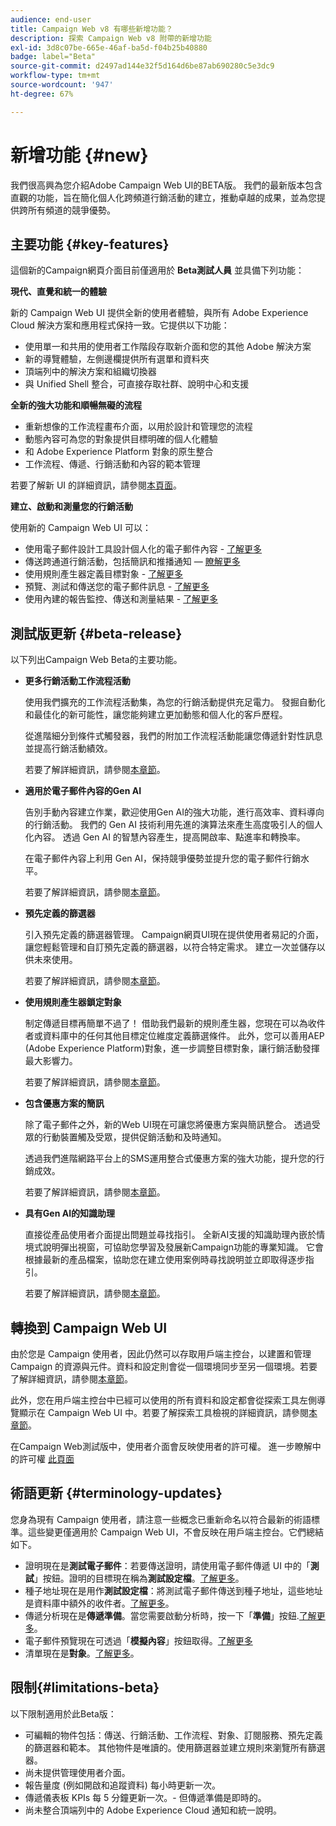 ```yaml
---
audience: end-user
title: Campaign Web v8 有哪些新增功能？
description: 探索 Campaign Web v8 附帶的新增功能
exl-id: 3d8c07be-665e-46af-ba5d-f04b25b40880
badge: label="Beta"
source-git-commit: d2497ad144e32f5d164d6be87ab690280c5e3dc9
workflow-type: tm+mt
source-wordcount: '947'
ht-degree: 67%

---
```



# 新增功能 {#new}

我們很高興為您介紹Adobe Campaign Web UI的BETA版。 我們的最新版本包含直觀的功能，旨在簡化個人化跨頻道行銷活動的建立，推動卓越的成果，並為您提供跨所有頻道的競爭優勢。

## 主要功能 {#key-features}

這個新的Campaign網頁介面目前僅適用於 **Beta測試人員** 並具備下列功能：

**現代、直覺和統一的體驗**

新的 Campaign Web UI 提供全新的使用者體驗，與所有 Adobe Experience Cloud 解決方案和應用程式保持一致。它提供以下功能：

* 使用單一和共用的使用者工作階段存取新介面和您的其他 Adobe 解決方案
* 新的導覽體驗，左側邊欄提供所有選單和資料夾
* 頂端列中的解決方案和組織切換器
* 與 Unified Shell 整合，可直接存取社群、說明中心和支援

**全新的強大功能和順暢無礙的流程**

* 重新想像的工作流程畫布介面，以用於設計和管理您的流程
* 動態內容可為您的對象提供目標明確的個人化體驗
* 和 Adob&#x200B;&#x200B;e Experience Platform 對象的原生整合
* 工作流程、傳遞、行銷活動和內容的範本管理

若要了解新 UI 的詳細資訊，請參閱[本頁面](../get-started/user-interface.md)。

**建立、啟動和測量您的行銷活動**

使用新的 Campaign Web UI 可以：

* 使用電子郵件設計工具設計個人化的電子郵件內容 - [了解更多](../content/edit-content.md)
* 傳送跨通道行銷活動，包括簡訊和推播通知 —  [瞭解更多](../workflows/activities/channels.md)
* 使用規則產生器定義目標對象 - [了解更多](../audience/about-audiences.md)
* 預覽、測試和傳送您的電子郵件訊息 - [了解更多](../monitor/prepare-send.md)
* 使用內建的報告監控、傳送和測量結果 - [了解更多](../reporting/delivery-reports.md)


## 測試版更新 {#beta-release}

以下列出Campaign Web Beta的主要功能。

* **更多行銷活動工作流程活動**

  使用我們擴充的工作流程活動集，為您的行銷活動提供充足電力。 發掘自動化和最佳化的新可能性，讓您能夠建立更加動態和個人化的客戶歷程。 

  從進階細分到條件式觸發器，我們的附加工作流程活動能讓您傳遞針對性訊息並提高行銷活動績效。

  若要了解詳細資訊，請參閱[本章節](../workflows/gs-workflows.md)。

* **適用於電子郵件內容的Gen AI**

  告別手動內容建立作業，歡迎使用Gen AI的強大功能，進行高效率、資料導向的行銷活動。  我們的 Gen AI 技術利用先進的演算法來產生高度吸引人的個人化內容。 透過 Gen AI 的智慧內容產生，提高開啟率、點進率和轉換率。

  在電子郵件內容上利用 Gen AI，保持競爭優勢並提升您的電子郵件行銷水平。

  若要了解詳細資訊，請參閱[本章節](../content/generative-gs.md)。

* **預先定義的篩選器**

  引入預先定義的篩選器管理。 Campaign網頁UI現在提供使用者易記的介面，讓您輕鬆管理和自訂預先定義的篩選器，以符合特定需求。 建立一次並儲存以供未來使用。

  若要了解詳細資訊，請參閱[本章節](../get-started/predefined-filters.md)。

* **使用規則產生器鎖定對象**

  制定傳遞目標再簡單不過了！ 借助我們最新的規則產生器，您現在可以為收件者或資料庫中的任何其他目標定位維度定義篩選條件。 此外，您可以善用AEP (Adobe Experience Platform)對象，進一步調整目標對象，讓行銷活動發揮最大影響力。

  若要了解詳細資訊，請參閱[本章節](../audience/segment-builder.md)。

* **包含優惠方案的簡訊**

  除了電子郵件之外，新的Web UI現在可讓您將優惠方案與簡訊整合。 透過受眾的行動裝置觸及受眾，提供促銷活動和及時通知。

  透過我們進階網路平台上的SMS運用整合式優惠方案的強大功能，提升您的行銷成效。

  若要了解詳細資訊，請參閱[本章節](../content/offers.md)。

<!--
* Adobe Experience Manager (AEM) Integration
    
    With our AEM integration extended to web UI, you can easily manage assets and synchronize full HTML templates, empowering you to create captivating digital experiences without any hassle. 
    
    Elevate and streamline your content management capabilities on the web UI with this integration to boost productivity.
-->

* **具有Gen AI的知識助理**

  直接從產品使用者介面提出問題並尋找指引。 全新AI支援的知識助理內嵌於情境式說明彈出視窗，可協助您學習及發展新Campaign功能的專業知識。 它會根據最新的產品檔案，協助您在建立使用案例時尋找說明並立即取得逐步指引。

  若要了解詳細資訊，請參閱[本章節](../get-started/using-ai.md)。


## 轉換到 Campaign Web UI

由於您是 Campaign 使用者，因此仍然可以存取用戶端主控台，以建置和管理 Campaign 的資源與元件。資料和設定則會從一個環境同步至另一個環境。若要了解詳細資訊，請參閱[本章節](../get-started/get-started.md#about-campaign-client-consoleac-client)。

此外，您在用戶端主控台中已經可以使用的所有資料和設定都會從探索工具左側導覽顯示在 Campaign Web UI 中。若要了解探索工具檢視的詳細資訊，請參閱[本章節](../get-started/user-interface.md#explorer-user-interface-explorer)。

在Campaign Web測試版中，使用者介面會反映使用者的許可權。 進一步瞭解中的許可權 [此頁面](../get-started/permissions.md)

## 術語更新 {#terminology-updates}

您身為現有 Campaign 使用者，請注意一些概念已重新命名以符合最新的術語標準。這些變更僅適用於 Campaign Web UI，不會反映在用戶端主控台。它們總結如下。

* 證明現在是&#x200B;**測試電子郵件**：若要傳送證明，請使用電子郵件傳遞 UI 中的「**測試**」按鈕。證明的目標現在稱為&#x200B;**測試設定檔**。[了解更多](../preview-test/test-deliveries.md)。
* 種子地址現在是用作&#x200B;**測試設定檔**：將測試電子郵件傳送到種子地址，這些地址是資料庫中額外的收件者。[了解更多](../preview-test/test-deliveries.md)。
* 傳遞分析現在是&#x200B;**傳遞準備**。當您需要啟動分析時，按一下「**準備**」按鈕.[了解更多](../monitor/prepare-send.md)。
* 電子郵件預覽現在可透過「**模擬內容**」按鈕取得。[了解更多](../preview-test/preview-test.md)
* 清單現在是&#x200B;**對象**。[了解更多](../audience/about-audiences.md)。

## 限制{#limitations-beta}

以下限制適用於此Beta版：

* 可編輯的物件包括：傳送、行銷活動、工作流程、對象、訂閱服務、預先定義的篩選器和範本。 其他物件是唯讀的。使用篩選器並建立規則來瀏覽所有篩選器。
* 尚未提供管理使用者介面。
* 報告量度 (例如開啟和追蹤資料) 每小時更新一次。
* 傳遞儀表板 KPIs 每 5 分鐘更新一次。- 但傳遞準備是即時的。
* 尚未整合頂端列中的 Adobe Experience Cloud 通知和統一說明。

